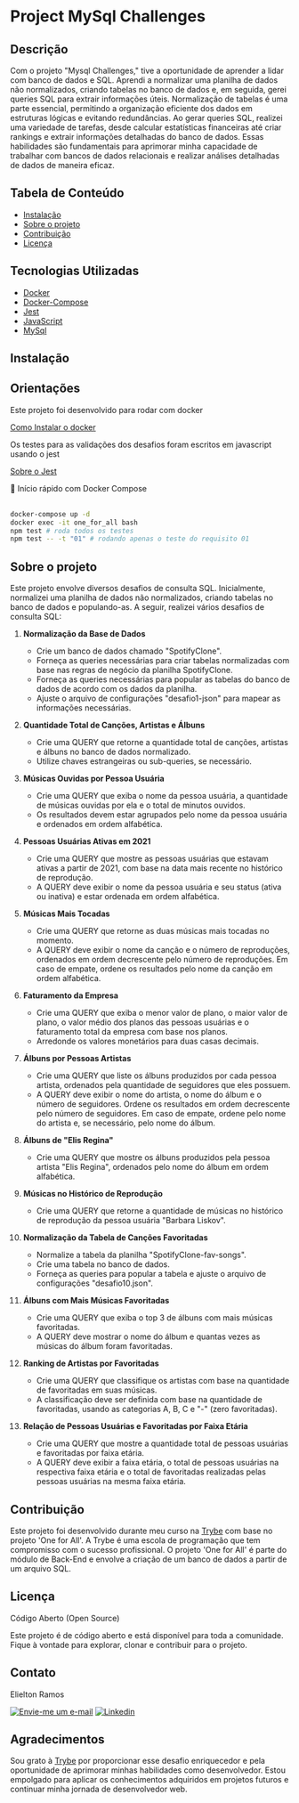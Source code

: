# Project MySql Challenges

## Descrição

Com o projeto "Mysql Challenges," tive a oportunidade de aprender a lidar com banco de dados e SQL. Aprendi a normalizar uma planilha de dados não normalizados, criando tabelas no banco de dados e, em seguida, gerei queries SQL para extrair informações úteis. Normalização de tabelas é uma parte essencial, permitindo a organização eficiente dos dados em estruturas lógicas e evitando redundâncias. Ao gerar queries SQL, realizei uma variedade de tarefas, desde calcular estatísticas financeiras até criar rankings e extrair informações detalhadas do banco de dados. Essas habilidades são fundamentais para aprimorar minha capacidade de trabalhar com bancos de dados relacionais e realizar análises detalhadas de dados de maneira eficaz.

## Tabela de Conteúdo

- [Instalação](#instalação)
- [Sobre o projeto](#uso)
- [Contribuição](#contribuição)
- [Licença](#licença)

## Tecnologias Utilizadas

- [Docker](https://www.docker.com/)
- [Docker-Compose](https://docs.docker.com/compose/)
- [Jest](https://jestjs.io/pt-BR/)
- [JavaScript](https://developer.mozilla.org/pt-BR/docs/Web/JavaScript)
- [MySql](https://www.mysql.com/)

## Instalação

## Orientações

<summary>Este projeto foi desenvolvido para rodar com docker</summary>

[Como Instalar o docker](https://docs.docker.com/engine/install/ubuntu/)

<summary>Os testes para as validações dos desafios foram escritos em javascript usando o jest</summary>

[Sobre o Jest](https://jestjs.io/pt-BR/docs/getting-started)

<summary> 🐳 Início rápido com Docker Compose</summary><br>

```bash
docker-compose up -d
docker exec -it one_for_all bash
npm test # roda todos os testes
npm test -- -t "01" # rodando apenas o teste do requisito 01
```

## Sobre o projeto

Este projeto envolve diversos desafios de consulta SQL. Inicialmente, normalizei uma planilha de dados não normalizados, criando tabelas no banco de dados e populando-as. A seguir, realizei vários desafios de consulta SQL:

1. **Normalização da Base de Dados**

   - Crie um banco de dados chamado "SpotifyClone".
   - Forneça as queries necessárias para criar tabelas normalizadas com base nas regras de negócio da planilha SpotifyClone.
   - Forneça as queries necessárias para popular as tabelas do banco de dados de acordo com os dados da planilha.
   - Ajuste o arquivo de configurações "desafio1-json" para mapear as informações necessárias.

2. **Quantidade Total de Canções, Artistas e Álbuns**

   - Crie uma QUERY que retorne a quantidade total de canções, artistas e álbuns no banco de dados normalizado.
   - Utilize chaves estrangeiras ou sub-queries, se necessário.

3. **Músicas Ouvidas por Pessoa Usuária**

   - Crie uma QUERY que exiba o nome da pessoa usuária, a quantidade de músicas ouvidas por ela e o total de minutos ouvidos.
   - Os resultados devem estar agrupados pelo nome da pessoa usuária e ordenados em ordem alfabética.

4. **Pessoas Usuárias Ativas em 2021**

   - Crie uma QUERY que mostre as pessoas usuárias que estavam ativas a partir de 2021, com base na data mais recente no histórico de reprodução.
   - A QUERY deve exibir o nome da pessoa usuária e seu status (ativa ou inativa) e estar ordenada em ordem alfabética.

5. **Músicas Mais Tocadas**

   - Crie uma QUERY que retorne as duas músicas mais tocadas no momento.
   - A QUERY deve exibir o nome da canção e o número de reproduções, ordenados em ordem decrescente pelo número de reproduções. Em caso de empate, ordene os resultados pelo nome da canção em ordem alfabética.

6. **Faturamento da Empresa**

   - Crie uma QUERY que exiba o menor valor de plano, o maior valor de plano, o valor médio dos planos das pessoas usuárias e o faturamento total da empresa com base nos planos.
   - Arredonde os valores monetários para duas casas decimais.

7. **Álbuns por Pessoas Artistas**

   - Crie uma QUERY que liste os álbuns produzidos por cada pessoa artista, ordenados pela quantidade de seguidores que eles possuem.
   - A QUERY deve exibir o nome do artista, o nome do álbum e o número de seguidores. Ordene os resultados em ordem decrescente pelo número de seguidores. Em caso de empate, ordene pelo nome do artista e, se necessário, pelo nome do álbum.

8. **Álbuns de "Elis Regina"**

   - Crie uma QUERY que mostre os álbuns produzidos pela pessoa artista "Elis Regina", ordenados pelo nome do álbum em ordem alfabética.

9. **Músicas no Histórico de Reprodução**

   - Crie uma QUERY que retorne a quantidade de músicas no histórico de reprodução da pessoa usuária "Barbara Liskov".

10. **Normalização da Tabela de Canções Favoritadas**

    - Normalize a tabela da planilha "SpotifyClone-fav-songs".
    - Crie uma tabela no banco de dados.
    - Forneça as queries para popular a tabela e ajuste o arquivo de configurações "desafio10.json".

11. **Álbuns com Mais Músicas Favoritadas**

    - Crie uma QUERY que exiba o top 3 de álbuns com mais músicas favoritadas.
    - A QUERY deve mostrar o nome do álbum e quantas vezes as músicas do álbum foram favoritadas.

12. **Ranking de Artistas por Favoritadas**

    - Crie uma QUERY que classifique os artistas com base na quantidade de favoritadas em suas músicas.
    - A classificação deve ser definida com base na quantidade de favoritadas, usando as categorias A, B, C e "-" (zero favoritadas).

13. **Relação de Pessoas Usuárias e Favoritadas por Faixa Etária**

    - Crie uma QUERY que mostre a quantidade total de pessoas usuárias e favoritadas por faixa etária.
    - A QUERY deve exibir a faixa etária, o total de pessoas usuárias na respectiva faixa etária e o total de favoritadas realizadas pelas pessoas usuárias na mesma faixa etária.


## Contribuição

Este projeto foi desenvolvido durante meu curso na [Trybe](https://www.betrybe.com/) com base no projeto 'One for All'. A Trybe é uma escola de programação que tem compromisso com o sucesso profissional. O projeto 'One for All' é parte do módulo de Back-End e envolve a criação de um banco de dados a partir de um arquivo SQL.

## Licença

Código Aberto (Open Source)

Este projeto é de código aberto e está disponível para toda a comunidade. Fique à vontade para explorar, clonar e contribuir para o projeto.

## Contato

Elielton Ramos

[![Envie-me um e-mail](https://img.shields.io/badge/Gmail-D14836?style=for-the-badge&logo=gmail&logoColor=white)](mailto:elieltonramos14@gmail.com)
[![Linkedin](https://img.shields.io/badge/LinkedIn-0077B5?style=for-the-badge&logo=linkedin&logoColor=white)](https://www.linkedin.com/in/elielton-ramos/)

## Agradecimentos

Sou grato à [Trybe](https://www.betrybe.com/) por proporcionar esse desafio enriquecedor e pela oportunidade de aprimorar minhas habilidades como desenvolvedor. Estou empolgado para aplicar os conhecimentos adquiridos em projetos futuros e continuar minha jornada de desenvolvedor web.
